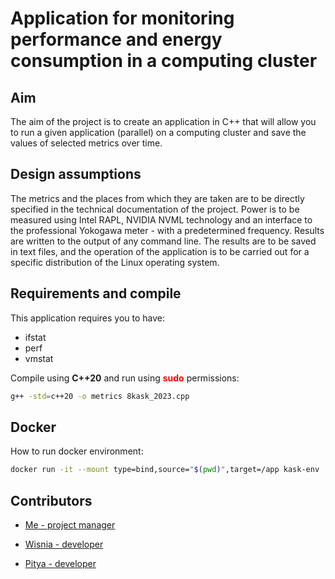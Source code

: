# Application for monitoring performance and energy consumption in a computing cluster

<style>
r { color: red; }
</style>

## Aim

The aim of the project is to create an application in C++ that will allow you to run a given application (parallel) on a computing cluster and save the values of selected metrics over time.

## Design assumptions

The metrics and the places from which they are taken are to be directly specified in the technical documentation of the project. Power is to be measured using Intel RAPL, NVIDIA NVML technology and an interface to the professional Yokogawa meter - with a predetermined frequency. Results are written to the output of any command line. The results are to be saved in text files, and the operation of the application is to be carried out for a specific distribution of the Linux operating system.

## Requirements and compile

This application requires you to have:

- ifstat
- perf
- vmstat

Compile using **C++20** and run using <r>**sudo**</r> permissions:

```bash
g++ -std=c++20 -o metrics 8kask_2023.cpp
```

## Docker

How to run docker environment:

```bash
docker run -it --mount type=bind,source="$(pwd)",target=/app kask-env
```

## Contributors

- [Me - project manager](https://github.com/damianStrojek)

- [Wisnia - developer](https://github.com/wisnia01)

- [Pitya - developer](https://github.com/dideek)